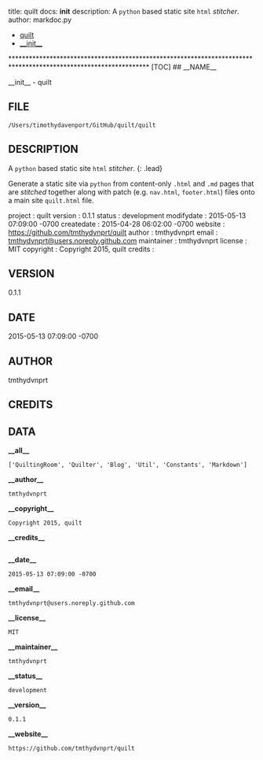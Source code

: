 title: quilt docs: __init__
description: A `python` based static site `html` _stitcher_.
author: markdoc.py

<ul class="breadcrumb">
<li><a href="index.html">quilt</a></li>
<li><a href="init.html">__init__</a></li>
</ul>
****************************************************************************************************************
[TOC]
## __NAME__

\_\_init\_\_ - quilt

## __FILE__

`/Users/timothydavenport/GitHub/quilt/quilt`

## __DESCRIPTION__

A `python` based static site `html` _stitcher_.
{: .lead}

Generate a static site via `python` from content-only `.html` and `.md` pages that are _stitched_ together
along with patch (e.g. `nav.html`, `footer.html`) files onto a main site `quilt.html` file.

project    : quilt
version    : 0.1.1
status     : development
modifydate : 2015-05-13 07:09:00 -0700
createdate : 2015-04-28 06:02:00 -0700
website    : https://github.com/tmthydvnprt/quilt
author     : tmthydvnprt
email      : tmthydvnprt@users.noreply.github.com
maintainer : tmthydvnprt
license    : MIT
copyright  : Copyright 2015, quilt
credits    :

## __VERSION__

0.1.1

## __DATE__

2015-05-13 07:09:00 -0700

## __AUTHOR__

tmthydvnprt

## __CREDITS__



## __DATA__

__\_\_all\_\___
```
['QuiltingRoom', 'Quilter', 'Blog', 'Util', 'Constants', 'Markdown']
```

__\_\_author\_\___
```
tmthydvnprt
```

__\_\_copyright\_\___
```
Copyright 2015, quilt
```

__\_\_credits\_\___
```

```

__\_\_date\_\___
```
2015-05-13 07:09:00 -0700
```

__\_\_email\_\___
```
tmthydvnprt@users.noreply.github.com
```

__\_\_license\_\___
```
MIT
```

__\_\_maintainer\_\___
```
tmthydvnprt
```

__\_\_status\_\___
```
development
```

__\_\_version\_\___
```
0.1.1
```

__\_\_website\_\___
```
https://github.com/tmthydvnprt/quilt
```


